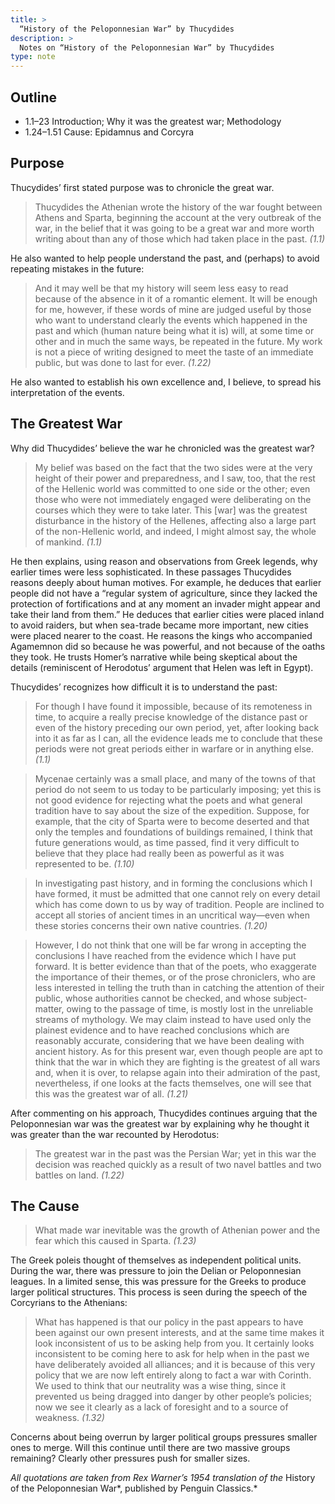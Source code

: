 ```yaml
---
title: >
  “History of the Peloponnesian War” by Thucydides
description: >
  Notes on “History of the Peloponnesian War” by Thucydides
type: note
---
```


## Outline

- 1.1–23 Introduction; Why it was the greatest war; Methodology
- 1.24–1.51 Cause: Epidamnus and Corcyra

## Purpose

Thucydides’ first stated purpose was to chronicle the great war.

<blockquote class="prose">
<p>Thucydides the Athenian wrote the history of the war fought between Athens and Sparta, beginning the account at the very outbreak of the war, in the belief that it was going to be a great war and more worth writing about than any of those which had taken place in the past. <cite>(1.1)</cite></p>
</blockquote>

He also wanted to help people understand the past, and (perhaps) to avoid repeating mistakes in the future:

<blockquote class="prose">
<p>And it may well be that my history will seem less easy to read because of the absence in it of a romantic element.  It will be enough for me, however, if these words of mine are judged useful by those who want to understand clearly the events which happened in the past and which (human nature being what it is) will, at some time or other and in much the same ways, be repeated in the future.  My work is not a piece of writing designed to meet the taste of an immediate public, but was done to last for ever. <cite>(1.22)</cite></p>
</blockquote>

He also wanted to establish his own excellence and, I believe, to spread his interpretation of the events.

## The Greatest War

Why did Thucydides’ believe the war he chronicled was the greatest war?

<blockquote class="prose">
<p>My belief was based on the fact that the two sides were at the very height of their power and preparedness, and I saw, too, that the rest of the Hellenic world was committed to one side or the other; even those who were not immediately engaged were deliberating on the courses which they were to take later. This [war] was the greatest disturbance in the history of the Hellenes, affecting also a large part of the non-Hellenic world, and indeed, I might almost say, the whole of mankind. <cite>(1.1)</cite></p>
</blockquote>

He then explains, using reason and observations from Greek legends, why earlier times were less sophisticated.  In these passages Thucydides reasons deeply about human motives.  For example, he deduces that earlier people did not have a “regular system of agriculture, since they lacked the protection of fortifications and at any moment an invader might appear and take their land from them.”  He deduces that earlier cities were placed inland to avoid raiders, but when sea-trade became more important, new cities were placed nearer to the coast.  He reasons the kings who accompanied Agamemnon did so because he was powerful, and not because of the oaths they took.  He trusts Homer’s narrative while being skeptical about the details (reminiscent of Herodotus’ argument that Helen was left in Egypt).

Thucydides’ recognizes how difficult it is to understand the past:

<blockquote class="prose">
<p>For though I have found it impossible, because of its remoteness in time, to acquire a really precise knowledge of the distance past or even of the history preceding our own period, yet, after looking back into it as far as I can, all the evidence leads me to conclude that these periods were not great periods either in warfare or in anything else. <cite>(1.1)</cite></p>
</blockquote>

<blockquote class="prose">
<p>Mycenae certainly was a small place, and many of the towns of that period do not seem to us today to be particularly imposing; yet this is not good evidence for rejecting what the poets and what general tradition have to say about the size of the expedition.  Suppose, for example, that the city of Sparta were to become deserted and that only the temples and foundations of buildings remained, I think that future generations would, as time passed, find it very difficult to believe that they place had really been as powerful as it was represented to be. <cite>(1.10)</cite></p>
</blockquote>

<blockquote class="prose">
<p>In investigating past history, and in forming the conclusions which I have formed, it must be admitted that one cannot rely on every detail which has come down to us by way of tradition.  People are inclined to accept all stories of ancient times in an uncritical way—even when these stories concerns their own native countries. <cite>(1.20)</cite></p>
</blockquote>

<blockquote class="prose">
<p>However, I do not think that one will be far wrong in accepting the conclusions I have reached from the evidence which I have put forward.  It is better evidence than that of the poets, who exaggerate the importance of their themes, or of the prose chroniclers, who are less interested in telling the truth than in catching the attention of their public, whose authorities cannot be checked, and whose subject-matter, owing to the passage of time, is mostly lost in the unreliable streams of mythology.  We may claim instead to have used only the plainest evidence and to have reached conclusions which are reasonably accurate, considering that we have been dealing with ancient history.  As for this present war, even though people are apt to think that the war in which they are fighting is the greatest of all wars and, when it is over, to relapse again into their admiration of the past, nevertheless, if one looks at the facts themselves, one will see that this was the greatest war of all. <cite>(1.21)</cite></p>
</blockquote>

After commenting on his approach, Thucydides continues arguing that the Peloponnesian war was the greatest war by explaining why he thought it was greater than the war recounted by Herodotus:

<blockquote class="prose">
<p>The greatest war in the past was the Persian War; yet in this war the decision was reached quickly as a result of two navel battles and two battles on land. <cite>(1.22)</cite></p>
</blockquote>

## The Cause

<blockquote class="prose">
<p>What made war inevitable was the growth of Athenian power and the fear which this caused in Sparta. <cite>(1.23)</cite></p>
</blockquote>

The Greek poleis thought of themselves as independent political units.  During the war, there was pressure to join the Delian or Peloponnesian leagues.  In a limited sense, this was pressure for the Greeks to produce larger political structures.  This process is seen during the speech of the Corcyrians to the Athenians:

<blockquote class="prose">
<p>What has happened is that our policy in the past appears to have been against our own present interests, and at the same time makes it look inconsistent of us to be asking help from you.  It certainly looks inconsistent to be coming here to ask for help when in the past we have deliberately avoided all alliances; and it is because of this very policy that we are now left entirely along to fact a war with Corinth.  We used to think that our neutrality was a wise thing, since it prevented us being dragged into danger by other people’s policies; now we see it clearly as a lack of foresight and to a source of weakness. <cite>(1.32)</cite></p>
</blockquote>

Concerns about being overrun by larger political groups pressures smaller ones to merge.  Will this continue until there are two massive groups remaining?  Clearly other pressures push for smaller sizes.

*All quotations are taken from Rex Warner’s 1954 translation of the* History of the Peloponnesian War*, published by Penguin Classics.*

